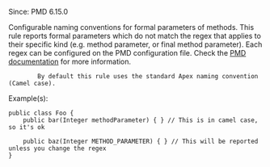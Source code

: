 Since: PMD 6.15.0

Configurable naming conventions for formal parameters of methods.
            This rule reports formal parameters which do not match the regex that applies to their
            specific kind (e.g. method parameter, or final method parameter). Each regex can be configured on the PMD configuration file.
Check the [PMD documentation](https://pmd.github.io/pmd-6.48.0/pmd_rules_apex_codestyle.html#formalparameternamingconventions) for more information.

            By default this rule uses the standard Apex naming convention (Camel case).

Example(s):
```
public class Foo {
    public bar(Integer methodParameter) { } // This is in camel case, so it's ok

    public baz(Integer METHOD_PARAMETER) { } // This will be reported unless you change the regex
}
```
